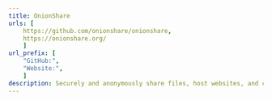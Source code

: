 ```yaml
---
title: OnionShare
urls: [
    https://github.com/onionshare/onionshare,
    https://onionshare.org/
    ]
url_prefix: [
    "GitHub:", 
    "Website:", 
    ]
description: Securely and anonymously share files, host websites, and chat with friends using the Tor network.
---
```

